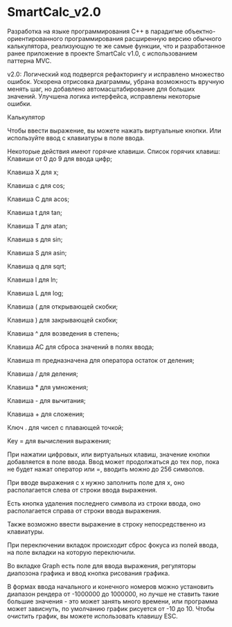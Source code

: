 # SmartCalc_v2.0

Разработка на языке программирования С++ в парадигме объектно-ориентированного программирования расширенную версию обычного калькулятора, реализующую те же самые функции, что и разработанное ранее приложение в проекте SmartCalc v1.0, с использованием паттерна MVC.

v2.0:
Логический код подвергся рефакторингу и исправлено множество ошибок. Ускорена отрисовка диаграммы, убрана возможность вручную менять шаг, но добавлено автомасштабирование для больших значений. Улучшена логика интерфейса, исправлены некоторые ошибки.

   Калькулятор

Чтобы ввести выражение, вы можете нажать виртуальные кнопки. Или используйте ввод с клавиатуры в поле ввода.

Некоторые действия имеют горячие клавиши. Список горячих клавиш: Клавиши от 0 до 9 для ввода цифр;

Клавиша X для х;

Клавиша c для cos;

Клавиша C для acos;

Клавиша t для tan;

Клавиша Т для atan;

Клавиша s для sin;

Клавиша S для asin;

Клавиша q для sqrt;

Клавиша l для ln;

Клавиша L для log;

Клавиша ( для открывающей скобки;

Клавиша ) для закрывающей скобки;

Клавиша ^ для возведения в степень;

Клавиша AC для сброса значений в полях ввода;

Клавиша m предназначена для оператора остаток от деления;

Клавиша / для деления;

Клавиша * для умножения;

Клавиша - для вычитания;

Клавиша + для сложения;

Ключ . для чисел с плавающей точкой;

Key = для вычисления выражения;

При нажатии цифровых, или виртуальных клавиш, значение кнопки добавляется в поле ввода. Ввод может продолжаться до тех пор, пока не будет нажат оператор или =, вводить можно до 256 символов.

При вводе выражения с х нужно заполнить поле для x, оно располагается слева от строки ввода выражения.

Есть кнопка удаления последнего символа из строки ввода, оно располагается справа от строки ввода выражения.

Также возможно ввести выражение в строку непосредственно из клавиатуры.

При переключении вкладок происходит сброс фокуса из полей ввода, на поле вкладки на которую переключили.

Во вкладке Graph есть поле для ввода выражения, регуляторы диапозона графика и ввод кнопка рисования графика.

В формах ввода начального и конечного номеров можно установить диапазон рендера от -1000000 до 1000000, но лучше не ставить такие большие значения - это может занять много времени, или программа может зависнуть, по умолчанию график рисуется от -10 до 10. Чтобы очистить график, вы можете использовать клавишу ESC.
